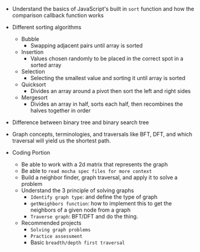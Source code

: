- Understand the basics of JavaScript's built in `sort` function and how the comparison callback function works
- Different sorting algorithms
  - Bubble
    - Swapping adjacent pairs until array is sorted
  - Insertion
    - Values chosen randomly to be placed in the correct spot in a sorted array
  - Selection
    - Selecting the smallest value and sorting it until array is sorted
  - Quicksort
    - Divides an array around a pivot then sort the left and right sides
  - Mergesort
    - Divides an array in half, sorts each half, then recombines the halves together in order
- Difference between binary tree and binary search tree
- Graph concepts, terminologies, and traversals like BFT, DFT, and which traversal will yield us the shortest path.

- Coding Portion
  - Be able to work with a 2d matrix that represents the graph 
  - Be able to `read mocha spec files for more context`
  - Build a neighbor finder, graph traversal, and apply it to solve a problem
  - Understand the 3 principle of solving graphs
    - `Identify graph type`: and define the type of graph
    - `getNeighbors function`: how to implement this to get the neighbors of a given node from a graph
    - `Traverse graph`: BFT/DFT and do the thing.
  - Recommended projects
    - `Solving graph problems`
    - `Practice assessment`
    - Basic `breadth/depth first traversal`
